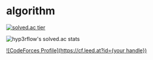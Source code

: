 # algorithm

[![solved.ac tier](http://mazassumnida.wtf/api/v2/generate_badge?boj=cjh970422)](https://solved.ac/cjh970422)

![hyp3rflow's solved.ac stats](https://github-readme-solvedac.hyp3rflow.vercel.app/api/?handle=cjh970422)

[![CodeForces Profile](https://cf.leed.at?id={your handle})](https://codeforces.com/profile/cjh970422)